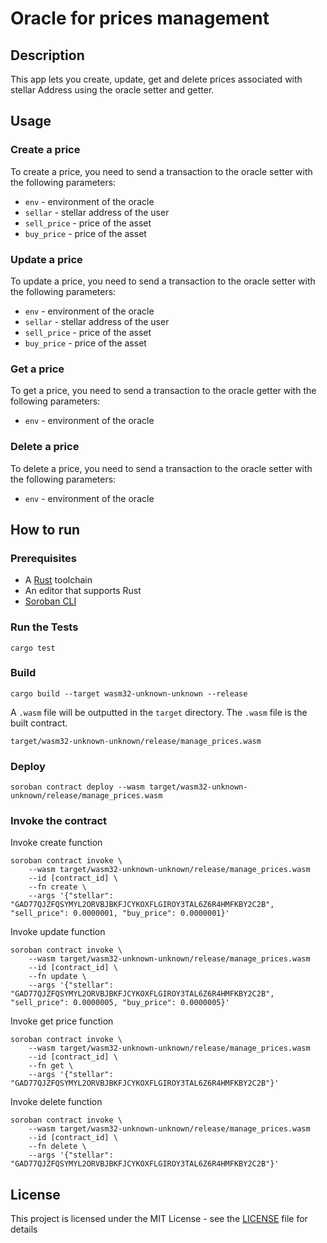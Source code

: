# Oracle for prices management

## Description

This app lets you create, update, get and delete prices associated with stellar Address using the oracle setter and getter.

## Usage

### Create a price

To create a price, you need to send a transaction to the oracle setter with the following parameters:

- `env` - environment of the oracle
- `sellar` - stellar address of the user
- `sell_price` - price of the asset
- `buy_price` - price of the asset

### Update a price

To update a price, you need to send a transaction to the oracle setter with the following parameters:

- `env` - environment of the oracle
- `sellar` - stellar address of the user
- `sell_price` - price of the asset
- `buy_price` - price of the asset

### Get a price

To get a price, you need to send a transaction to the oracle getter with the following parameters:

- `env` - environment of the oracle

### Delete a price

To delete a price, you need to send a transaction to the oracle setter with the following parameters:

- `env` - environment of the oracle

## How to run

### Prerequisites

- A [Rust](https://www.rust-lang.org/) toolchain
- An editor that supports Rust
- [Soroban CLI](https://soroban.stellar.org/docs/getting-started/setup#install-the-soroban-cli)

### Run the Tests

```
cargo test
```

### Build

```
cargo build --target wasm32-unknown-unknown --release
```

A `.wasm` file will be outputted in the `target` directory. The `.wasm` file is the built contract.

```
target/wasm32-unknown-unknown/release/manage_prices.wasm
```

### Deploy

```
soroban contract deploy --wasm target/wasm32-unknown-unknown/release/manage_prices.wasm
```

### Invoke the contract

Invoke create function

```
soroban contract invoke \
    --wasm target/wasm32-unknown-unknown/release/manage_prices.wasm
    --id [contract_id] \
    --fn create \
    --args '{"stellar": "GAD77QJZFQSYMYL2ORVBJBKFJCYKOXFLGIROY3TAL6Z6R4HMFKBY2C2B", "sell_price": 0.0000001, "buy_price": 0.0000001}'
```

Invoke update function

```
soroban contract invoke \
    --wasm target/wasm32-unknown-unknown/release/manage_prices.wasm
    --id [contract_id] \
    --fn update \
    --args '{"stellar": "GAD77QJZFQSYMYL2ORVBJBKFJCYKOXFLGIROY3TAL6Z6R4HMFKBY2C2B", "sell_price": 0.0000005, "buy_price": 0.0000005}'
```

Invoke get price function

```
soroban contract invoke \
    --wasm target/wasm32-unknown-unknown/release/manage_prices.wasm
    --id [contract_id] \
    --fn get \
    --args '{"stellar": "GAD77QJZFQSYMYL2ORVBJBKFJCYKOXFLGIROY3TAL6Z6R4HMFKBY2C2B"}'
```

Invoke delete function

```
soroban contract invoke \
    --wasm target/wasm32-unknown-unknown/release/manage_prices.wasm
    --id [contract_id] \
    --fn delete \
    --args '{"stellar": "GAD77QJZFQSYMYL2ORVBJBKFJCYKOXFLGIROY3TAL6Z6R4HMFKBY2C2B"}'
```

## License

This project is licensed under the MIT License - see the [LICENSE](LICENSE) file for details
